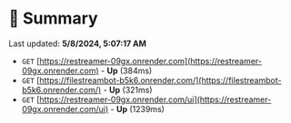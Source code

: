 # 📖 Summary
Last updated: **5/8/2024, 5:07:17 AM**

- `GET` [https://restreamer-09gx.onrender.com](https://restreamer-09gx.onrender.com) - **Up** (384ms)
- `GET` [https://filestreambot-b5k6.onrender.com/](https://filestreambot-b5k6.onrender.com/) - **Up** (321ms)
- `GET` [https://restreamer-09gx.onrender.com/ui](https://restreamer-09gx.onrender.com/ui) - **Up** (1239ms)
